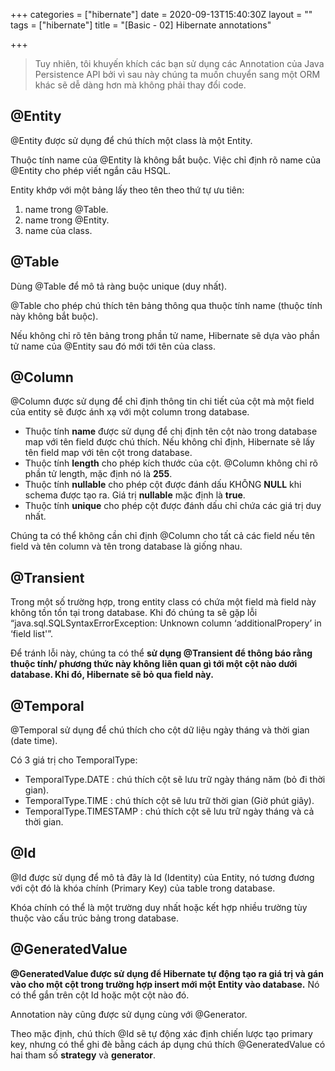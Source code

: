 +++
categories = ["hibernate"]
date = 2020-09-13T15:40:30Z
layout = ""
tags = ["hibernate"]
title = "[Basic - 02] Hibernate annotations"

+++
> Tuy nhiên, tôi khuyến khích các bạn sử dụng các Annotation của Java Persistence API bởi vì sau này chúng ta muốn chuyển sang một ORM khác sẽ dễ dàng hơn mà không phải thay đổi code.

## @Entity

@Entity được sử dụng để chú thích một class là một Entity.

Thuộc tính name của @Entity là không bắt buộc. Việc chỉ định rõ name của @Entity cho phép viết ngắn câu HSQL.

Entity khớp với một bảng lấy theo tên theo thứ tự ưu tiên:

1. name trong @Table.
2. name trong @Entity.
3. name của class.

## @Table

Dùng @Table để mô tả ràng buộc unique (duy nhất).

@Table cho phép chú thích tên bảng thông qua thuộc tính name (thuộc tính này không bắt buộc).

Nếu không chỉ rõ tên bảng trong phần tử name, Hibernate sẽ dựa vào phần tử name của @Entity sau đó mới tới tên của class.

## @Column

@Column được sử dụng để chỉ định thông tin chi tiết của cột mà một field của entity sẽ được ánh xạ với một column trong database.

- Thuộc tính **name** được sử dụng để chị định tên cột nào trong database map với tên field được chú thích. Nếu không chỉ định, Hibernate sẽ lấy tên field map với tên cột trong database.
- Thuộc tính **length** cho phép kích thước của cột. @Column không chỉ rõ phần tử length, mặc định nó là **255**.
- Thuộc tính **nullable** cho phép cột được đánh dấu KHÔNG **NULL** khi schema được tạo ra. Giá trị **nullable** mặc định là **true**.
- Thuộc tính **unique** cho phép cột được đánh dấu chỉ chứa các giá trị duy nhất.

Chúng ta có thể không cần chỉ định @Column cho tất cả các field nếu tên field và tên column và tên trong database là giống nhau.

## @Transient

Trong một số trường hợp, trong entity class có chứa một field mà field này không tồn tồn tại trong database. Khi đó chúng ta sẽ gặp lỗi “java.sql.SQLSyntaxErrorException: Unknown column ‘additionalPropery’ in ‘field list'”.

Để tránh lỗi này, chúng ta có thể **sử dụng @Transient để thông báo rằng thuộc tính/ phương thức này không liên quan gì tới một cột nào dưới database. Khi đó, Hibernate sẽ bỏ qua field này.**

## @Temporal

@Temporal sử dụng để chú thích cho cột dữ liệu ngày tháng và thời gian (date time).

Có 3 giá trị cho TemporalType:

- TemporalType.DATE : chú thích cột sẽ lưu trữ ngày tháng năm (bỏ đi thời gian).
- TemporalType.TIME : chú thích cột sẽ lưu trữ thời gian (Giờ phút giây).
- TemporalType.TIMESTAMP : chú thích cột sẽ lưu trữ ngày tháng và cả thời gian.

## @Id

@Id được sử dụng để mô tả đây là Id (Identity) của Entity, nó tương đương với cột đó là khóa chính (Primary Key) của table trong database.

Khóa chính có thể là một trường duy nhất hoặc kết hợp nhiều trường tùy thuộc vào cấu trúc bảng trong database.

## @GeneratedValue

**@GeneratedValue được sử dụng để Hibernate tự động tạo ra giá trị và gán vào cho một cột trong trường hợp insert mới một Entity vào database.** Nó có thể gắn trên cột Id hoặc một cột nào đó.

Annotation này cũng được sử dụng cùng với @Generator.

Theo mặc định, chú thích @Id sẽ tự động xác định chiến lược tạo primary key, nhưng có thể ghi đè bằng cách áp dụng chú thích @GeneratedValue có hai tham số **strategy** và **generator**.